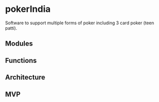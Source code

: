 # pokerIndia
Software to support multiple forms of poker including 3 card poker (teen patti). 

## Modules
## Functions
## Architecture
## MVP

